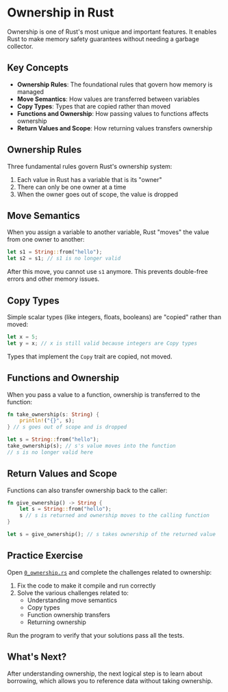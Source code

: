 # Ownership in Rust

Ownership is one of Rust's most unique and important features. It enables Rust to make memory safety guarantees without needing a garbage collector.

## Key Concepts

- **Ownership Rules**: The foundational rules that govern how memory is managed
- **Move Semantics**: How values are transferred between variables
- **Copy Types**: Types that are copied rather than moved
- **Functions and Ownership**: How passing values to functions affects ownership
- **Return Values and Scope**: How returning values transfers ownership

## Ownership Rules

Three fundamental rules govern Rust's ownership system:

1. Each value in Rust has a variable that is its "owner"
2. There can only be one owner at a time
3. When the owner goes out of scope, the value is dropped

## Move Semantics

When you assign a variable to another variable, Rust "moves" the value from one owner to another:

```rust
let s1 = String::from("hello");
let s2 = s1; // s1 is no longer valid
```

After this move, you cannot use `s1` anymore. This prevents double-free errors and other memory issues.

## Copy Types

Simple scalar types (like integers, floats, booleans) are "copied" rather than moved:

```rust
let x = 5;
let y = x; // x is still valid because integers are Copy types
```

Types that implement the `Copy` trait are copied, not moved.

## Functions and Ownership

When you pass a value to a function, ownership is transferred to the function:

```rust
fn take_ownership(s: String) {
    println!("{}", s);
} // s goes out of scope and is dropped

let s = String::from("hello");
take_ownership(s); // s's value moves into the function
// s is no longer valid here
```

## Return Values and Scope

Functions can also transfer ownership back to the caller:

```rust
fn give_ownership() -> String {
    let s = String::from("hello");
    s // s is returned and ownership moves to the calling function
}

let s = give_ownership(); // s takes ownership of the returned value
```

## Practice Exercise

Open [`0_ownership.rs`](./0_ownership.rs) and complete the challenges related to ownership:

1. Fix the code to make it compile and run correctly
2. Solve the various challenges related to:
   - Understanding move semantics
   - Copy types
   - Function ownership transfers
   - Returning ownership

Run the program to verify that your solutions pass all the tests.

## What's Next?

After understanding ownership, the next logical step is to learn about borrowing, which allows you to reference data without taking ownership. 